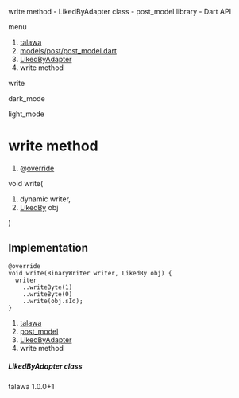 




write method - LikedByAdapter class - post\_model library - Dart API







menu

1. [talawa](../../index.html)
2. [models/post/post\_model.dart](../../file-___home_harshil_Desktop_open-source_palisadoes_talawa_lib_models_post_post_model/)
3. [LikedByAdapter](../../file-___home_harshil_Desktop_open-source_palisadoes_talawa_lib_models_post_post_model/LikedByAdapter-class.html)
4. write method

write


dark\_mode

light\_mode




# write method


1. @[override](https://api.flutter.dev/flutter/dart-core/override-constant.html)

void
write(

1. dynamic writer,
2. [LikedBy](../../file-___home_harshil_Desktop_open-source_palisadoes_talawa_lib_models_post_post_model/LikedBy-class.html) obj

)

## Implementation

```
@override
void write(BinaryWriter writer, LikedBy obj) {
  writer
    ..writeByte(1)
    ..writeByte(0)
    ..write(obj.sId);
}
```

 


1. [talawa](../../index.html)
2. [post\_model](../../file-___home_harshil_Desktop_open-source_palisadoes_talawa_lib_models_post_post_model/)
3. [LikedByAdapter](../../file-___home_harshil_Desktop_open-source_palisadoes_talawa_lib_models_post_post_model/LikedByAdapter-class.html)
4. write method

##### LikedByAdapter class





talawa
1.0.0+1






